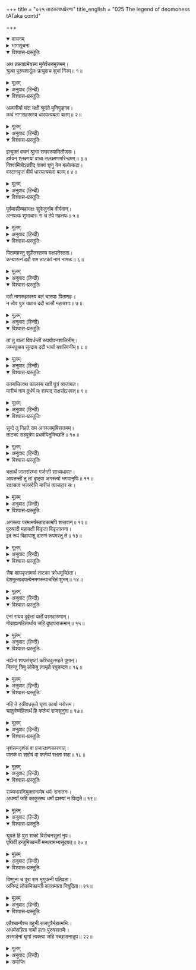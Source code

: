 +++
title = "०२५ ताटकावधप्रेरणा"
title_english = "025 The legend of deomoness tATaka contd"

+++
<details open><summary>वाचनम्</summary>
<div caption="श्रीराम-हरिसीताराममूर्ति-घनपाठिभ्यां वचनम्" class="audioEmbed" src="https://archive.org/download/Ramayana-recitation-Sriram-harisItArAmamUrti-Ghanapaati-v2/Kanda_1/Kanda_1_BK-025-ThaataKaavadha_Preranaa.mp3"></div>
</details>

<details><summary>भागसूचना</summary>

25. श्रीरामके पूछनेपर विश्वामित्रजीका उनसे ताटकाकी उत्पत्ति, विवाह एवं शाप आदिका प्रसंग सुनाकर उन्हें ताटका-वधके लिये प्रेरित करना
</details>

<details open><summary>विश्वास-प्रस्तुतिः</summary>

अथ तस्याप्रमेयस्य मुनेर्वचनमुत्तमम्।  
श्रुत्वा पुरुषशार्दूलः प्रत्युवाच शुभां गिरम्॥ १॥
</details>

<details><summary>मूलम्</summary>

अथ तस्याप्रमेयस्य मुनेर्वचनमुत्तमम्।  
श्रुत्वा पुरुषशार्दूलः प्रत्युवाच शुभां गिरम्॥ १॥
</details>

<details><summary>अनुवाद (हिन्दी)</summary>

अपरिमित प्रभावशाली विश्वामित्र मुनिका यह उत्तम वचन सुनकर पुरुषसिंह श्रीरामने यह शुभ बात कही—॥ १॥
</details>

<details open><summary>विश्वास-प्रस्तुतिः</summary>

अल्पवीर्या यदा यक्षी श्रूयते मुनिपुङ्गव।  
कथं नागसहस्रस्य धारयत्यबला बलम्॥ २॥
</details>

<details><summary>मूलम्</summary>

अल्पवीर्या यदा यक्षी श्रूयते मुनिपुङ्गव।  
कथं नागसहस्रस्य धारयत्यबला बलम्॥ २॥
</details>

<details><summary>अनुवाद (हिन्दी)</summary>

‘मुनिश्रेष्ठ! जब वह यक्षिणी एक अबला सुनी जाती है, तब तो उसकी शक्ति थोड़ी ही होनी चाहिये; फिर वह एक हजार हाथियोंका बल कैसे धारण करती है?’॥ २॥
</details>

<details open><summary>विश्वास-प्रस्तुतिः</summary>

इत्युक्तं वचनं श्रुत्वा राघवस्यामितौजसः।  
हर्षयन् श्लक्ष्णया वाचा सलक्ष्मणमरिन्दमम्॥ ३॥  
विश्वामित्रोऽब्रवीद् वाक्यं शृणु येन बलोत्कटा।  
वरदानकृतं वीर्यं धारयत्यबला बलम्॥ ४॥
</details>

<details><summary>मूलम्</summary>

इत्युक्तं वचनं श्रुत्वा राघवस्यामितौजसः।  
हर्षयन् श्लक्ष्णया वाचा सलक्ष्मणमरिन्दमम्॥ ३॥  
विश्वामित्रोऽब्रवीद् वाक्यं शृणु येन बलोत्कटा।  
वरदानकृतं वीर्यं धारयत्यबला बलम्॥ ४॥
</details>

<details><summary>अनुवाद (हिन्दी)</summary>

अमित तेजस्वी श्रीरघुनाथके कहे हुए इस वचनको सुनकर विश्वामित्रजी अपनी मधुर वाणीद्वारा लक्ष्मणसहित शत्रुदमन श्रीरामको हर्ष प्रदान करते हुए बोले—‘रघुनन्दन! जिस कारणसे ताटका अधिक बलशालिनी हो गयी है, वह बताता हूँ, सुनो। उसमें वरदानजनित बलका उदय हुआ है; अतः वह अबला होकर भी बल धारण करती है (सबला हो गयी है)॥ ३-४॥
</details>

<details open><summary>विश्वास-प्रस्तुतिः</summary>

पूर्वमासीन्महायक्षः सुकेतुर्नाम वीर्यवान्।  
अनपत्यः शुभाचारः स च तेपे महत्तपः॥ ५॥
</details>

<details><summary>मूलम्</summary>

पूर्वमासीन्महायक्षः सुकेतुर्नाम वीर्यवान्।  
अनपत्यः शुभाचारः स च तेपे महत्तपः॥ ५॥
</details>

<details><summary>अनुवाद (हिन्दी)</summary>

‘पूर्वकालकी बात है, सुकेतु नामसे प्रसिद्ध एक महान् यक्ष थे। वे बड़े पराक्रमी और सदाचारी थे; परंतु उन्हें कोई संतान नहीं थी; इसलिये उन्होंने बड़ी भारी तपस्या की॥ ५॥
</details>

<details open><summary>विश्वास-प्रस्तुतिः</summary>

पितामहस्तु सुप्रीतस्तस्य यक्षपतेस्तदा।  
कन्यारत्नं ददौ राम ताटकां नाम नामतः॥ ६॥
</details>

<details><summary>मूलम्</summary>

पितामहस्तु सुप्रीतस्तस्य यक्षपतेस्तदा।  
कन्यारत्नं ददौ राम ताटकां नाम नामतः॥ ६॥
</details>

<details><summary>अनुवाद (हिन्दी)</summary>

‘श्रीराम! यक्षराज सुकेतुकी उस तपस्यासे ब्रह्माजीको बड़ी प्रसन्नता हुई। उन्होंने सुकेतुको एक कन्यारत्न प्रदान किया, जिसका नाम ताटका था॥ ६॥
</details>

<details open><summary>विश्वास-प्रस्तुतिः</summary>

ददौ नागसहस्रस्य बलं चास्याः पितामहः।  
न त्वेव पुत्रं यक्षाय ददौ चासौ महायशाः॥ ७॥
</details>

<details><summary>मूलम्</summary>

ददौ नागसहस्रस्य बलं चास्याः पितामहः।  
न त्वेव पुत्रं यक्षाय ददौ चासौ महायशाः॥ ७॥
</details>

<details><summary>अनुवाद (हिन्दी)</summary>

ब्रह्माजीने ही उस कन्याको एक हजार हाथियोंके समान बल दे दिया; परंतु उन महायशस्वी पितामहने उस यक्षको पुत्र नहीं ही दिया (उसके संकल्पके अनुसार पुत्र प्राप्त हो जानेपर उसके द्वारा जनताका अत्यधिक उत्पीड़न होता, यही सोचकर ब्रह्माजीने पुत्र नहीं दिया)॥ ७॥
</details>

<details open><summary>विश्वास-प्रस्तुतिः</summary>

तां तु बालां विवर्धन्तीं रूपयौवनशालिनीम्।  
जम्भपुत्राय सुन्दाय ददौ भार्यां यशस्विनीम्॥ ८॥
</details>

<details><summary>मूलम्</summary>

तां तु बालां विवर्धन्तीं रूपयौवनशालिनीम्।  
जम्भपुत्राय सुन्दाय ददौ भार्यां यशस्विनीम्॥ ८॥
</details>

<details><summary>अनुवाद (हिन्दी)</summary>

‘धीरे-धीरे वह यक्ष-बालिका बढ़ने लगी और बढ़कर रूप-यौवनसे सुशोभित होने लगी। उस अवस्थामें सुकेतुने अपनी उस यशस्विनी कन्याको जम्भपुत्र सुन्दके हाथमें उसकी पत्नीके रूपमें दे दिया॥ ८॥
</details>

<details open><summary>विश्वास-प्रस्तुतिः</summary>

कस्यचित्त्वथ कालस्य यक्षी पुत्रं व्यजायत।  
मारीचं नाम दुर्धर्षं यः शापाद् राक्षसोऽभवत्॥ ९॥
</details>

<details><summary>मूलम्</summary>

कस्यचित्त्वथ कालस्य यक्षी पुत्रं व्यजायत।  
मारीचं नाम दुर्धर्षं यः शापाद् राक्षसोऽभवत्॥ ९॥
</details>

<details><summary>अनुवाद (हिन्दी)</summary>

‘कुछ कालके बाद उस यक्षी ताटकाने मारीच नामसे प्रसिद्ध एक दुर्जय पुत्रको जन्म दिया, जो अगस्त्य मुनिके शापसे राक्षस हो गया॥ ९॥
</details>

<details open><summary>विश्वास-प्रस्तुतिः</summary>

सुन्दे तु निहते राम अगस्त्यमृषिसत्तमम्।  
ताटका सहपुत्रेण प्रधर्षयितुमिच्छति॥ १०॥
</details>

<details><summary>मूलम्</summary>

सुन्दे तु निहते राम अगस्त्यमृषिसत्तमम्।  
ताटका सहपुत्रेण प्रधर्षयितुमिच्छति॥ १०॥
</details>

<details><summary>अनुवाद (हिन्दी)</summary>

‘श्रीराम! अगस्त्यने ही शाप देकर ताटकापति सुन्दको भी मार डाला। उसके मारे जानेपर ताटका पुत्रसहित जाकर मुनिवर अगस्त्यको भी मौतके घाट उतार देनेकी इच्छा करने लगी॥ १०॥
</details>

<details open><summary>विश्वास-प्रस्तुतिः</summary>

भक्षार्थं जातसंरम्भा गर्जन्ती साभ्यधावत।  
आपतन्तीं तु तां दृष्ट्वा अगस्त्यो भगवानृषिः॥ ११॥  
राक्षसत्वं भजस्वेति मारीचं व्याजहार सः।
</details>

<details><summary>मूलम्</summary>

भक्षार्थं जातसंरम्भा गर्जन्ती साभ्यधावत।  
आपतन्तीं तु तां दृष्ट्वा अगस्त्यो भगवानृषिः॥ ११॥  
राक्षसत्वं भजस्वेति मारीचं व्याजहार सः।
</details>

<details><summary>अनुवाद (हिन्दी)</summary>

‘वह कुपित हो मुनिको खा जानेके लिये गर्जना करती हुई दौड़ी। उसे आती देख भगवान् अगस्त्य मुनिने मारीचसे कहा—‘तू देवयोनि-रूपका परित्याग करके राक्षसभावको प्राप्त हो जा’॥ ११ १/२॥
</details>

<details open><summary>विश्वास-प्रस्तुतिः</summary>

अगस्त्यः परमामर्षस्ताटकामपि शप्तवान्॥ १२॥  
पुरुषादी महायक्षी विकृता विकृतानना।  
इदं रूपं विहायाशु दारुणं रूपमस्तु ते॥ १३॥
</details>

<details><summary>मूलम्</summary>

अगस्त्यः परमामर्षस्ताटकामपि शप्तवान्॥ १२॥  
पुरुषादी महायक्षी विकृता विकृतानना।  
इदं रूपं विहायाशु दारुणं रूपमस्तु ते॥ १३॥
</details>

<details><summary>अनुवाद (हिन्दी)</summary>

‘फिर अत्यन्त अमर्षमें भरे हुए ऋषिने ताटकाको भी शाप दे दिया—‘तू विकराल मुखवाली नरभक्षिणी राक्षसी हो जा। तू है तो महायक्षी; परंतु अब शीघ्र ही इस रूपको त्यागकर तेरा भयङ्कर रूप हो जाय’॥ १२-१३॥
</details>

<details open><summary>विश्वास-प्रस्तुतिः</summary>

सैषा शापकृतामर्षा ताटका क्रोधमूर्च्छिता।  
देशमुत्सादयत्येनमगस्त्याचरितं शुभम्॥ १४॥
</details>

<details><summary>मूलम्</summary>

सैषा शापकृतामर्षा ताटका क्रोधमूर्च्छिता।  
देशमुत्सादयत्येनमगस्त्याचरितं शुभम्॥ १४॥
</details>

<details><summary>अनुवाद (हिन्दी)</summary>

‘इस प्रकार शाप मिलनेके कारण ताटकाका अमर्ष और भी बढ़ गया। वह क्रोधसे मूर्च्छित हो उठी और उन दिनों अगस्त्यजी जहाँ रहते थे, उस सुन्दर देशको उजाड़ने लगी॥ १४॥
</details>

<details open><summary>विश्वास-प्रस्तुतिः</summary>

एनां राघव दुर्वृत्तां यक्षीं परमदारुणाम्।  
गोब्राह्मणहितार्थाय जहि दुष्टपराक्रमाम्॥ १५॥
</details>

<details><summary>मूलम्</summary>

एनां राघव दुर्वृत्तां यक्षीं परमदारुणाम्।  
गोब्राह्मणहितार्थाय जहि दुष्टपराक्रमाम्॥ १५॥
</details>

<details><summary>अनुवाद (हिन्दी)</summary>

‘रघुनन्दन! तुम गौओं और ब्राह्मणोंका हित करनेके लिये दुष्ट पराक्रमवाली इस परम भयङ्कर दुराचारिणी यक्षीका वध कर डालो॥ १५॥
</details>

<details open><summary>विश्वास-प्रस्तुतिः</summary>

नह्येनां शापसंसृष्टां कश्चिदुत्सहते पुमान्।  
निहन्तुं त्रिषु लोकेषु त्वामृते रघुनन्दन॥ १६॥
</details>

<details><summary>मूलम्</summary>

नह्येनां शापसंसृष्टां कश्चिदुत्सहते पुमान्।  
निहन्तुं त्रिषु लोकेषु त्वामृते रघुनन्दन॥ १६॥
</details>

<details><summary>अनुवाद (हिन्दी)</summary>

‘रघुकुलको आनन्दित करनेवाले वीर! इस शापग्रस्त ताटकाको मारनेके लिये तीनों लोकोंमें तुम्हारे सिवा दूसरा कोई पुरुष समर्थ नहीं है॥ १६॥
</details>

<details open><summary>विश्वास-प्रस्तुतिः</summary>

नहि ते स्त्रीवधकृते घृणा कार्या नरोत्तम।  
चातुर्वर्ण्यहितार्थं हि कर्तव्यं राजसूनुना॥ १७॥
</details>

<details><summary>मूलम्</summary>

नहि ते स्त्रीवधकृते घृणा कार्या नरोत्तम।  
चातुर्वर्ण्यहितार्थं हि कर्तव्यं राजसूनुना॥ १७॥
</details>

<details><summary>अनुवाद (हिन्दी)</summary>

‘नरश्रेष्ठ! तुम स्त्री-हत्याका विचार करके इसके प्रति दया न दिखाना। एक राजपुत्रको चारों वर्णोंके हितके लिये स्त्रीहत्या भी करनी पड़े तो उससे मुँह नहीं मोड़ना चाहिये॥ १७॥
</details>

<details open><summary>विश्वास-प्रस्तुतिः</summary>

नृशंसमनृशंसं वा प्रजारक्षणकारणात्।  
पातकं वा सदोषं वा कर्तव्यं रक्षता सदा॥ १८॥
</details>

<details><summary>मूलम्</summary>

नृशंसमनृशंसं वा प्रजारक्षणकारणात्।  
पातकं वा सदोषं वा कर्तव्यं रक्षता सदा॥ १८॥
</details>

<details><summary>अनुवाद (हिन्दी)</summary>

‘प्रजापालक नरेशको प्रजाजनोंकी रक्षाके लिये क्रूरतापूर्ण या क्रूरतारहित, पातकयुक्त अथवा सदोष कर्म भी करना पड़े तो कर लेना चाहिये। यह बात उसे सदा ही ध्यानमें रखनी चाहिये॥ १८॥
</details>

<details open><summary>विश्वास-प्रस्तुतिः</summary>

राज्यभारनियुक्तानामेष धर्मः सनातनः।  
अधर्म्यां जहि काकुत्स्थ धर्मो ह्यस्यां न विद्यते॥ १९॥
</details>

<details><summary>मूलम्</summary>

राज्यभारनियुक्तानामेष धर्मः सनातनः।  
अधर्म्यां जहि काकुत्स्थ धर्मो ह्यस्यां न विद्यते॥ १९॥
</details>

<details><summary>अनुवाद (हिन्दी)</summary>

‘जिनके ऊपर राज्यके पालनका भार है, उनका तो यह सनातन धर्म है। ककुत्स्थकुलनन्दन! ताटका महापापिनी है। उसमें धर्मका लेशमात्र भी नहीं है; अतः उसे मार डालो॥ १९॥
</details>

<details open><summary>विश्वास-प्रस्तुतिः</summary>

श्रूयते हि पुरा शक्रो विरोचनसुतां नृप।  
पृथिवीं हन्तुमिच्छन्तीं मन्थरामभ्यसूदयत्॥ २०॥
</details>

<details><summary>मूलम्</summary>

श्रूयते हि पुरा शक्रो विरोचनसुतां नृप।  
पृथिवीं हन्तुमिच्छन्तीं मन्थरामभ्यसूदयत्॥ २०॥
</details>

<details><summary>अनुवाद (हिन्दी)</summary>

‘नरेश्वर! सुना जाता है कि पूर्वकालमें विरोचनकी पुत्री मन्थरा सारी पृथ्वीका नाश कर डालना चाहती थी। उसके इस विचारको जानकर इन्द्रने उसका वध कर डाला॥ २०॥
</details>

<details open><summary>विश्वास-प्रस्तुतिः</summary>

विष्णुना च पुरा राम भृगुपत्नी पतिव्रता।  
अनिन्द्रं लोकमिच्छन्ती काव्यमाता निषूदिता॥ २१॥
</details>

<details><summary>मूलम्</summary>

विष्णुना च पुरा राम भृगुपत्नी पतिव्रता।  
अनिन्द्रं लोकमिच्छन्ती काव्यमाता निषूदिता॥ २१॥
</details>

<details><summary>अनुवाद (हिन्दी)</summary>

‘श्रीराम! प्राचीन कालमें शुक्राचार्यकी माता तथा भृगुकी पतिव्रता पत्नी त्रिभुवनको इन्द्रसे शून्य कर देना चाहती थीं। यह जानकर भगवान् विष्णुने उनको मार डाला॥
</details>

<details open><summary>विश्वास-प्रस्तुतिः</summary>

एतैश्चान्यैश्च बहुभी राजपुत्रैर्महात्मभिः।  
अधर्मसहिता नार्यो हताः पुरुषसत्तमैः।  
तस्मादेनां घृणां त्यक्त्वा जहि मच्छासनान्नृप॥ २२॥
</details>

<details><summary>मूलम्</summary>

एतैश्चान्यैश्च बहुभी राजपुत्रैर्महात्मभिः।  
अधर्मसहिता नार्यो हताः पुरुषसत्तमैः।  
तस्मादेनां घृणां त्यक्त्वा जहि मच्छासनान्नृप॥ २२॥
</details>

<details><summary>अनुवाद (हिन्दी)</summary>

‘इन्होंने तथा अन्य बहुत-से महामनस्वी पुरुषप्रवर राजकुमारोंने पापचारिणी स्त्रियोंका वध किया है। नरेश्वर! अतः तुम भी मेरी आज्ञासे दया अथवा घृणाको त्यागकर इस राक्षसीको मार डालो’॥ २२॥
</details>

<details><summary>समाप्तिः</summary>

इत्यार्षे श्रीमद्रामायणे वाल्मीकीये आदिकाव्ये बालकाण्डे पञ्चविंशः सर्गः॥ २५॥  
इस प्रकार श्रीवाल्मीकिनिर्मित आर्षरामायण आदिकाव्यके बालकाण्डमें पचीसवाँ सर्ग पूरा हुआ॥ २५॥
</details>

